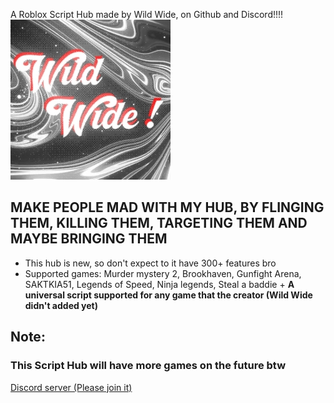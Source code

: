 A Roblox Script Hub made by Wild Wide, on Github and Discord!!!!
![Wild Hub Logo](https://github.com/noob-scripts/some-scripts/blob/master/Wild%20Hub/assets/Wild-Wide-Logo.png?raw=true)

## MAKE PEOPLE MAD WITH MY HUB, BY FLINGING THEM, KILLING THEM, TARGETING THEM AND MAYBE BRINGING THEM

- This hub is new, so don't expect to it have 300+ features bro
- Supported games: Murder mystery 2, Brookhaven, Gunfight Arena, SAKTKIA51, Legends of Speed, Ninja legends, Steal a baddie + **A universal script supported for any game that the creator (Wild Wide didn't added yet)**

## Note:
### This Script Hub will have more games on the future btw

[Discord server (Please join it)](https://discord.gg/mhzDcapGgA)
